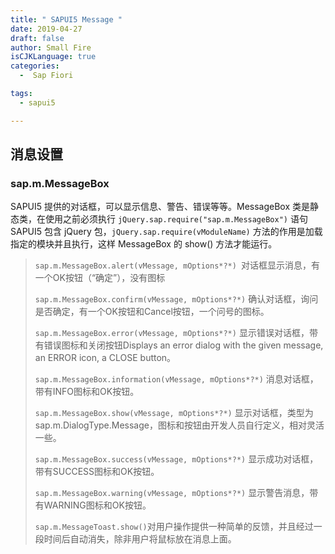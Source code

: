 ```yaml
---
title: " SAPUI5 Message "
date: 2019-04-27
draft: false
author: Small Fire
isCJKLanguage: true
categories: 
  -  Sap Fiori

tags: 
  - sapui5

---
```


## 消息设置

### sap.m.MessageBox

SAPUI5 提供的对话框，可以显示信息、警告、错误等等。MessageBox 类是静态类，在使用之前必须执行 `jQuery.sap.require("sap.m.MessageBox")` 语句 SAPUI5 包含 jQuery 包，`jQuery.sap.require(vModuleName)` 方法的作用是加载指定的模块并且执行，这样 MessageBox 的 show() 方法才能运行。

> `sap.m.MessageBox.alert(vMessage, mOptions*?*) `对话框显示消息，有一个OK按钮（“确定”），没有图标
>
> `sap.m.MessageBox.confirm(vMessage, mOptions*?*)` 确认对话框，询问是否确定，有一个OK按钮和Cancel按钮，一个问号的图标。
>
> `sap.m.MessageBox.error(vMessage, mOptions*?*)` 显示错误对话框，带有错误图标和关闭按钮Displays an error dialog with the given message, an ERROR icon, a CLOSE button。
>
> `sap.m.MessageBox.information(vMessage, mOptions*?*)` 消息对话框，带有INFO图标和OK按钮。
>
> `sap.m.MessageBox.show(vMessage, mOptions*?*)` 显示对话框，类型为sap.m.DialogType.Message，图标和按钮由开发人员自行定义，相对灵活一些。
>
> `sap.m.MessageBox.success(vMessage, mOptions*?*)` 显示成功对话框，带有SUCCESS图标和OK按钮。
>
> `sap.m.MessageBox.warning(vMessage, mOptions*?*)` 显示警告消息，带有WARNING图标和OK按钮。
>
> `sap.m.MessageToast.show()`对用户操作提供一种简单的反馈，并且经过一段时间后自动消失，除非用户将鼠标放在消息上面。